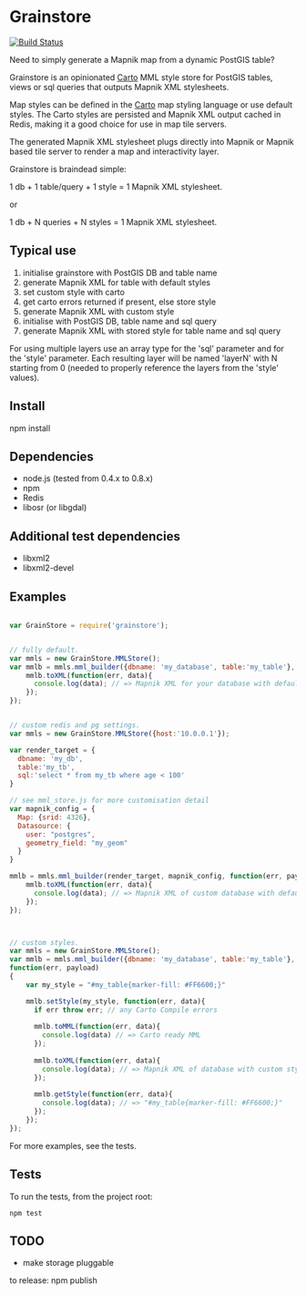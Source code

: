 Grainstore
===========

[![Build Status](https://travis-ci.org/CartoDB/grainstore.png)](http://travis-ci.org/CartoDB/grainstore)

Need to simply generate a Mapnik map from a dynamic PostGIS table?

Grainstore is an opinionated [Carto](https://github.com/mapbox/carto)
MML style store for PostGIS tables, views or sql queries that outputs
Mapnik XML stylesheets.

Map styles can be defined in the [Carto](https://github.com/mapbox/carto)
map styling language or use default styles. The Carto styles are persisted
and Mapnik XML output cached in Redis, making it a good choice for use
in map tile servers.

The generated Mapnik XML stylesheet plugs directly into Mapnik or Mapnik
based tile server to render a map and interactivity layer.

Grainstore is braindead simple:

 1 db + 1 table/query + 1 style =  1 Mapnik XML stylesheet.

or

 1 db + N queries + N styles =  1 Mapnik XML stylesheet.


Typical use
-----------
1. initialise grainstore with PostGIS DB and table name
2. generate Mapnik XML for table with default styles
3. set custom style with carto 
4. get carto errors returned if present, else store style
5. generate Mapnik XML with custom style
6. initialise with PostGIS DB, table name and sql query
7. generate Mapnik XML with stored style for table name and sql query

For using multiple layers use an array type for the 'sql' parameter and
for the 'style' parameter. Each resulting layer will be named 'layerN'
with N starting from 0 (needed to  properly reference the layers from
the 'style' values).

Install
--------
npm install


Dependencies
------------
* node.js (tested from 0.4.x to 0.8.x)
* npm
* Redis
* libosr (or libgdal)


Additional test dependencies
-----------------------------
* libxml2 
* libxml2-devel


Examples
---------

```javascript

var GrainStore = require('grainstore');


// fully default.
var mmls = new GrainStore.MMLStore();
var mmlb = mmls.mml_builder({dbname: 'my_database', table:'my_table'}, function(err, payload) {
	mmlb.toXML(function(err, data){
	  console.log(data); // => Mapnik XML for your database with default styles
	}); 
});


// custom redis and pg settings.
var mmls = new GrainStore.MMLStore({host:'10.0.0.1'}); 

var render_target = {
  dbname: 'my_db', 
  table:'my_tb', 
  sql:'select * from my_tb where age < 100'
}

// see mml_store.js for more customisation detail 
var mapnik_config = {
  Map: {srid: 4326},
  Datasource: {
    user: "postgres",
    geometry_field: "my_geom"
  }   
}

mmlb = mmls.mml_builder(render_target, mapnik_config, function(err, payload) {
	mmlb.toXML(function(err, data){
	  console.log(data); // => Mapnik XML of custom database with default style
	}); 
});



// custom styles.
var mmls = new GrainStore.MMLStore();
var mmlb = mmls.mml_builder({dbname: 'my_database', table:'my_table'},
function(err, payload)
{
	var my_style = "#my_table{marker-fill: #FF6600;}"

	mmlb.setStyle(my_style, function(err, data){
	  if err throw err; // any Carto Compile errors
	  
	  mmlb.toMML(function(err, data){
	    console.log(data) // => Carto ready MML
	  }); 
	  
	  mmlb.toXML(function(err, data){
	    console.log(data); // => Mapnik XML of database with custom style
	  }); 
	  
	  mmlb.getStyle(function(err, data){
	    console.log(data); // => "#my_table{marker-fill: #FF6600;}"
	  });
	});
});

```

For more examples, see the tests.


Tests
-----
To run the tests, from the project root:

```
npm test
```


TODO
-----
* make storage pluggable

to release: npm publish
